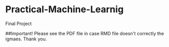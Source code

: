 # Practical-Machine-Learnig
Final Project

##Important!
Please see the PDF file in case RMD file doesn't correctly the igmaes. Thank you.
